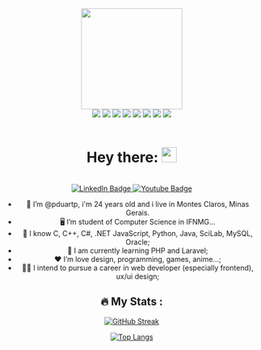
<div id="header" align="center">
  <img src="https://media.giphy.com/media/M9gbBd9nbDrOTu1Mqx/giphy.gif" width="200"/>
</div>

<div id="skills" align="center">
<img src="https://img.shields.io/badge/Python-3776AB?style=for-the-badge&logo=python&logoColor=white"/>
<img src="https://img.shields.io/badge/C-00599C?style=for-the-badge&logo=c&logoColor=white"/>
<img src="https://img.shields.io/badge/C%2B%2B-00599C?style=for-the-badge&logo=c%2B%2B&logoColor=white"/>
<img src="https://img.shields.io/badge/C%23-239120?style=for-the-badge&logo=c-sharp&logoColor=white"/>
<img src="https://img.shields.io/badge/Java-ED8B00?style=for-the-badge&logo=java&logoColor=white"/>
<img src="https://img.shields.io/badge/HTML5-E34F26?style=for-the-badge&logo=html5&logoColor=white"/>
<img src="https://img.shields.io/badge/CSS3-1572B6?style=for-the-badge&logo=css3&logoColor=white"/>
<img src="https://img.shields.io/badge/JavaScript-F7DF1E?style=for-the-badge&logo=javascript&logoColor=black"/>
</div>

<div id="Salutation" align="center">
  </br>
  
  # Hey there: <img src="https://media.giphy.com/media/hvRJCLFzcasrR4ia7z/giphy.gif" width="30px"/>

  </br>
</div>

<div id="badges" align="center">
  <a href="https://www.linkedin.com/in/patrickduarte">
    <img src="https://img.shields.io/badge/LinkedIn-blue?style=for-the-badge&logo=linkedin&logoColor=white" alt="LinkedIn Badge"/>
  </a>
  <a href="https://www.youtube.com/channel/UCi6hVImCOlCXMXKRH076_Jw">
    <img src="https://img.shields.io/badge/YouTube-red?style=for-the-badge&logo=youtube&logoColor=white" alt="Youtube Badge"/>
  </a>
</div>

<div id="personalInformation" align="center">  
  
  
  
  - 👨 I’m @pduartp, i'm 24 years old and i live in Montes Claros, Minas Gerais.
  - 🖥️ I’m student of Computer Science in IFNMG...
  - 🧠 I know C, C++, C#, .NET JavaScript, Python, Java, SciLab, MySQL, Oracle;
  - 🧮 I am currently learning PHP and Laravel;
  - ❤️ I’m love design, programming, games, anime...;
  - 👨‍💻 I intend to pursue a career in web developer (especially frontend), ux/ui design;
    
  
  
</div>

<div id="stats" align="center">
  
  ## :fire: My Stats :
  
  [![GitHub Streak](http://github-readme-streak-stats.herokuapp.com?user=pduartp&theme=radical)](https://git.io/streak-stats)
  
  [![Top Langs](https://github-readme-stats.vercel.app/api/top-langs/?username=pduartp&layout=compact&theme=vision-friendly-dark)](https://github.com/anuraghazra/github-readme-stats)
  
</div>
<!---
pduartp/pduartp is a ✨ special ✨ repository because its `README.md` (this file) appears on your GitHub profile.
You can click the Preview link to take a look at your changes.
--->

